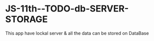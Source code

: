 # JS-11th--TODO-db-SERVER-STORAGE
This app have lockal server &amp; all the data can be stored on DataBase
